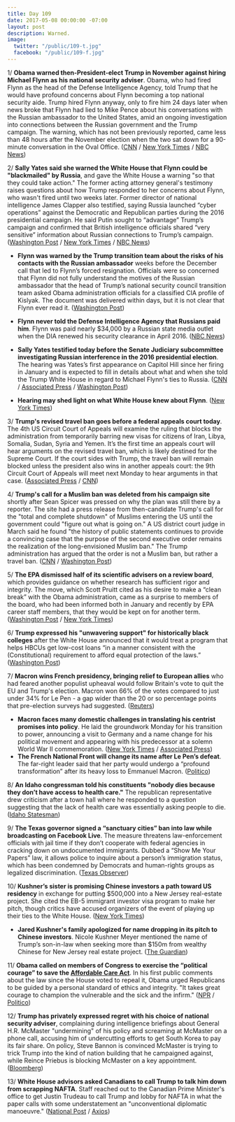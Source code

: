 ```yaml
---
title: Day 109
date: 2017-05-08 00:00:00 -07:00
layout: post
description: Warned.
image:
  twitter: "/public/109-t.jpg"
  facebook: "/public/109-f.jpg"
---
```


1/ **Obama warned then-President-elect Trump in November against hiring Michael Flynn as his national security adviser**. Obama, who had fired Flynn as the head of the Defense Intelligence Agency, told Trump that he would have profound concerns about Flynn becoming a top national security aide. Trump hired Flynn anyway, only to fire him 24 days later when news broke that Flynn had lied to Mike Pence about his conversations with the Russian ambassador to the United States, amid an ongoing investigation into connections between the Russian government and the Trump campaign. The warning, which has not been previously reported, came less than 48 hours after the November election when the two sat down for a 90-minute conversation in the Oval Office. ([CNN](http://www.cnn.com/2017/05/08/politics/obama-trump-michael-flynn/index.html) / [New York Times](https://www.nytimes.com/2017/05/08/us/politics/obama-flynn-trump.html) / [NBC News](http://www.nbcnews.com/news/us-news/obama-warned-trump-against-hiring-mike-flynn-say-officials-n756316))

2/ **Sally Yates said she warned the White House that Flynn could be "blackmailed" by Russia**, and gave the White House a warning "so that they could take action." The former acting attorney general's testimony raises questions about how Trump responded to her concerns about Flynn, who wasn't fired until two weeks later. Former director of national intelligence James Clapper also testified, saying Russia launched “cyber operations” against the Democratic and Republican parties during the 2016 presidential campaign. He said Putin sought to “advantage” Trump’s campaign and confirmed that British intelligence officials shared “very sensitive” information about Russian connections to  Trump’s campaign. ([Washington Post](https://www.washingtonpost.com/world/national-security/yates-set-to-testify-about-white-house-meeting/2017/05/08/ade2ca2c-33f7-11e7-b4ee-434b6d506b37_story.html) / [New York Times](https://www.nytimes.com/2017/05/08/us/politics/sally-yates-james-clapper-russia-hearing.html) / [NBC News](http://www.nbcnews.com/politics/congress/sally-yates-acting-attorney-general-fired-trump-testifies-flynn-saga-n756446))

* **Flynn was warned by the Trump transition team about the risks of his contacts with the Russian ambassador** weeks before the December call that led to Flynn’s forced resignation. Officials were so concerned that Flynn did not fully understand the motives of the Russian ambassador that the head of Trump’s national security council transition team asked Obama administration officials for a classified CIA profile of Kislyak. The document was delivered within days, but it is not clear that Flynn ever read it. ([Washington Post](https://www.washingtonpost.com/world/national-security/flynn-was-warned-by-trump-transition-officials-about-contacts-with-russian-ambassador/2017/05/05/b552c832-3192-11e7-8674-437ddb6e813e_story.html))
* **Flynn never told the Defense Intelligence Agency that Russians paid him**. Flynn was paid nearly $34,000 by a Russian state media outlet when the DIA renewed his security clearance in April 2016. ([NBC News](http://www.nbcnews.com/news/us-news/flynn-never-told-dia-russians-paid-him-say-officials-n756421))

* **Sally Yates testified today before the Senate Judiciary subcommittee investigating Russian interference in the 2016 presidential election**. The hearing was Yates’s first appearance on Capitol Hill since her firing in January and is expected to fill in details about what and when she told the Trump White House in regard to Michael Flynn's ties to Russia. ([CNN](http://www.cnn.com/2017/05/08/politics/sally-yates-russia/) / [Associated Press](https://apnews.com/d598106eaf2743c3a8159ce676a65e7f/Fired-by-Trump,-former-acting-AG-to-testify-on-Russia) / [Washington Post](https://www.washingtonpost.com/world/national-security/yates-to-testify-about-her-discussions-with-the-white-house-on-russia/2017/05/05/02a33032-31dd-11e7-9534-00e4656c22aa_story.html))
* **Hearing may shed light on what White House knew about Flynn**. ([New York Times](https://www.nytimes.com/2017/05/08/us/politics/sally-yates-james-clapper-russia-hearing.html))

3/ **Trump's revised travel ban goes before a federal appeals court today**. The 4th US Circuit Court of Appeals will examine the ruling that blocks the administration from temporarily barring new visas for citizens of Iran, Libya, Somalia, Sudan, Syria and Yemen. It’s the first time an appeals court will hear arguments on the revised travel ban, which is likely destined for the Supreme Court. If the court sides with Trump, the travel ban will remain blocked unless the president also wins in another appeals court:  the 9th Circuit Court of Appeals will meet next Monday to hear arguments in that case. ([Associated Press](https://apnews.com/1254a2d5dde24be08f087aed23b6c172/Trump's-revised-travel-ban-goes-before-federal-appeals-court) / [CNN](http://www.cnn.com/2017/05/08/politics/4th-circuit-court-of-appeals-travel-ban-hearing/))

4/ **Trump's call for a Muslim ban was deleted from his campaign site** shortly after Sean Spicer was pressed on why the plan was still there by a reporter. The site had a press release from then-candidate Trump's call for the "total and complete shutdown" of Muslims entering the US until the government could "figure out what is going on." A US district court judge in March said he found "the history of public statements continues to provide a convincing case that the purpose of the second executive order remains the realization of the long-envisioned Muslim ban." The Trump administration has argued that the order is not a Muslim ban, but rather a travel ban. ([CNN](http://www.cnn.com/2017/05/08/politics/trump-muslim-ban-campaign-website/) / [Washington Post](https://www.washingtonpost.com/local/public-safety/presidents-trump-revised-travel-ban-faces-new-legal-challenges/2017/05/08/c4c6f968-3387-11e7-b373-418f6849a004_story.html))

5/ **The EPA dismissed half of its scientific advisers on a review board**, which provides guidance on whether research has sufficient rigor and integrity. The move, which Scott Pruitt cited as his desire to make a “clean break” with the Obama administration, came as a surprise to members of the board, who had been informed both in January and recently by EPA career staff members, that they would be kept on for another term. ([Washington Post](https://www.washingtonpost.com/news/energy-environment/wp/2017/05/07/epa-dismisses-half-of-its-scientific-advisers-on-key-board-citing-clean-break-with-obama-administration/) / [New York Times](https://www.nytimes.com/2017/05/07/us/politics/epa-dismisses-members-of-major-scientific-review-board.html))

6/ **Trump expressed his "unwavering support" for historically black colleges** after the White House announced that it would treat a program that helps HBCUs get low-cost loans “in a manner consistent with the (Constitutional) requirement to afford equal protection of the laws.” ([Washington Post](https://www.washingtonpost.com/news/grade-point/wp/2017/05/08/trump-voices-unwavering-support-for-historically-black-colleges/))

7/ **Macron wins French presidency, bringing relief to European allies** who had feared another populist upheaval would follow Britain's vote to quit the EU and Trump's election. Macron won 66% of the votes compared to just under 34% for Le Pen - a gap wider than the 20 or so percentage points that pre-election surveys had suggested. ([Reuters](http://www.reuters.com/article/us-france-election-idUSKBN1840GT))

* **Macron faces many domestic challenges in translating his centrist promises into policy**. He laid the groundwork Monday for his transition to power, announcing a visit to Germany and a name change for his political movement and appearing with his predecessor at a solemn World War II commemoration. ([New York Times](https://www.nytimes.com/2017/05/08/world/europe/france-eu-macron-president.html) / [Associated Press](https://apnews.com/5cdb33e4384c447faebd9706e8d0e1c5/French-President-elect-Macron-gears-up-for-challenges-ahead))
* **The French National Front will change its name after Le Pen’s defeat**. The far-right leader said that her party would undergo a “profound transformation” after its heavy loss to Emmanuel Macron. ([Politico](http://www.politico.eu/article/national-front-change-name-after-marine-le-pen-defeat/))

8/ **An Idaho congressman told his constituents "nobody dies because they don’t have access to health care."** The republican representative drew criticism after a town hall where he responded to a question suggesting that the lack of health care was essentially asking people to die. ([Idaho Statesman](http://www.idahostatesman.com/news/local/article149013339.html))

9/ **The Texas governor signed a “sanctuary cities” ban into law while broadcasting on Facebook Live**. The measure threatens law-enforcement officials with jail time if they don’t cooperate with federal agencies in cracking down on undocumented immigrants. Dubbed a “Show Me Your Papers” law, it allows police to inquire about a person’s immigration status, which has been condemned by Democrats and human-rights groups as legalized discrimination. ([Texas Observer](https://www.texasobserver.org/without-notice-texas-governor-greg-abbott-signs-sanctuary-cities-ban-facebook-live/))

10/ **Kushner’s sister is promising Chinese investors a path toward US residency** in exchange for putting $500,000 into a New Jersey real-estate project. She cited the EB-5 immigrant investor visa program to make her pitch, though critics have accused organizers of the event of playing up their ties to the White House. ([New York Times](https://www.nytimes.com/2017/05/07/business/trump-kushner-china-investors-visas.html))

* **Jared Kushner's family apologized for name dropping in its pitch to Chinese investors**. Nicole Kushner Meyer mentioned the name of Trump’s son-in-law when seeking more than $150m from wealthy Chinese for New Jersey real estate project. ([The Guardian](https://www.theguardian.com/us-news/2017/may/08/jared-kushner-family-china-investors-real-estate-pitch))

11/ **Obama called on members of Congress to exercise the “political courage” to save the <a href="{{ site.url }}{{ site.baseurl }}/trump-health-care/">Affordable Care Act</a>**. In his first public comments about the law since the House voted to repeal it, Obama urged Republicans to be guided by a personal standard of ethics and integrity. "It takes great courage to champion the vulnerable and the sick and the infirm." ([NPR](http://www.npr.org/2017/05/08/527378943/obama-calls-on-congress-to-have-courage-on-health-care) / [Politico](http://www.politico.com/story/2017/05/07/obama-courage-health-care-238094))

12/ **Trump has privately expressed regret with his choice of national security adviser**, complaining during intelligence briefings about General H.R. McMaster "undermining" of his policy and screaming at McMaster on a phone call, accusing him of undercutting efforts to get South Korea to pay its fair share. On policy, Steve Bannon is convinced McMaster is trying to trick Trump into the kind of nation building that he campaigned against, while Reince Priebus is blocking McMaster on a key appointment. ([Bloomberg](https://www.bloomberg.com/view/articles/2017-05-08/washington-loves-general-mcmaster-but-trump-doesn-t))

13/ **White House advisors asked Canadians to call Trump to talk him down from scrapping NAFTA**. Staff reached out to the Canadian Prime Minister's office to get Justin Trudeau to call Trump and lobby for NAFTA in what the paper calls with some understatement an "unconventional diplomatic manoeuvre." ([National Post](http://news.nationalpost.com/news/canada/canadian-politics/white-house-urged-trudeau-to-call-trump-over-nafta-threat) / [Axios](https://www.axios.com/trump-advisers-asked-canadians-to-call-trump-about-nafta-2398849474.html))
